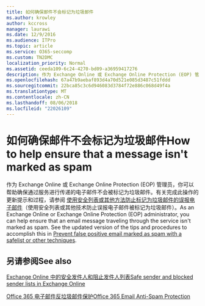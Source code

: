 ```yaml
---
title: 如何确保邮件不会标记为垃圾邮件
ms.author: krowley
author: kccross
manager: laurawi
ms.date: 12/9/2016
ms.audience: ITPro
ms.topic: article
ms.service: O365-seccomp
ms.custom: TN2DMC
localization_priority: Normal
ms.assetid: ceeda109-6c24-4270-bd09-a36959417276
description: 作为 Exchange Online 或 Exchange Online Protection (EOP) 管理员，你可以帮助确保通过服务进行传递的电子邮件不会被标记为垃圾邮件。有关完成此操作的更新提示和过程，请参阅 使用安全列表或其他方法防止标记为垃圾邮件的误报电子邮件（使用安全列表或其他技术防止误报电子邮件被标记为垃圾邮件）。
ms.openlocfilehash: 67a47b9aebaf893d4a70d521e085d3487c51fddd
ms.sourcegitcommit: 22bca85c3c6d946083d3784f72e886c068d49f4a
ms.translationtype: MT
ms.contentlocale: zh-CN
ms.lasthandoff: 08/06/2018
ms.locfileid: "22026109"
---
```

# <a name="how-to-help-ensure-that-a-message-isnt-marked-as-spam"></a><span data-ttu-id="b06b9-104">如何确保邮件不会标记为垃圾邮件</span><span class="sxs-lookup"><span data-stu-id="b06b9-104">How to help ensure that a message isn't marked as spam</span></span>

<span data-ttu-id="b06b9-p102">作为 Exchange Online 或 Exchange Online Protection (EOP) 管理员，你可以帮助确保通过服务进行传递的电子邮件不会被标记为垃圾邮件。有关完成此操作的更新提示和过程，请参阅 [使用安全列表或其他方法防止标记为垃圾邮件的误报电子邮件](https://go.microsoft.com/fwlink/p/?LinkID=534224)（使用安全列表或其他技术防止误报电子邮件被标记为垃圾邮件）。</span><span class="sxs-lookup"><span data-stu-id="b06b9-p102">As an Exchange Online or Exchange Online Protection (EOP) administrator, you can help ensure that an email message traveling through the service isn't marked as spam. See the updated version of the tips and procedures to accomplish this in [Prevent false positive email marked as spam with a safelist or other techniques](https://go.microsoft.com/fwlink/p/?LinkID=534224).</span></span> 
  
## <a name="see-also"></a><span data-ttu-id="b06b9-107">另请参阅</span><span class="sxs-lookup"><span data-stu-id="b06b9-107">See also</span></span>

[<span data-ttu-id="b06b9-108">Exchange Online 中的安全发件人和阻止发件人列表</span><span class="sxs-lookup"><span data-stu-id="b06b9-108">Safe sender and blocked sender lists in Exchange Online</span></span>](safe-sender-and-blocked-sender-lists-faq.md)

[<span data-ttu-id="b06b9-109">Office 365 电子邮件反垃圾邮件保护</span><span class="sxs-lookup"><span data-stu-id="b06b9-109">Office 365 Email Anti-Spam Protection</span></span>](https://support.office.com/en-US/article/Office-365-Email-Anti-Spam-Protection-6a601501-a6a8-4559-b2e7-56b59c96a586)


